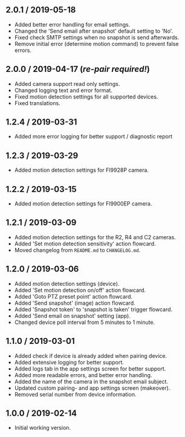 ## 2.0.1 / 2019-05-18
- Added better error handling for email settings.
- Changed the 'Send email after snapshot' default setting to 'No'.
- Fixed check SMTP settings when no snapshot is send afterwards.
- Remove initial error (determine motion command) to prevent false errors.


## 2.0.0 / 2019-04-17 (*re-pair required!*)
- Added camera support read only settings.
- Changed logging text and error format.
- Fixed motion detection settings for all supported devices.
- Fixed translations.


## 1.2.4 / 2019-03-31
- Added more error logging for better support / diagnostic report


## 1.2.3 / 2019-03-29
- Added motion detection settings for FI9928P camera.


## 1.2.2 / 2019-03-15
- Added motion detection settings for FI9900EP camera.


## 1.2.1 / 2019-03-09
- Added motion detection settings for the R2, R4 and C2 cameras.
- Added 'Set motion detection sensitivity' action flowcard.
- Moved changelog from `README.md` to `CHANGELOG.md`.


## 1.2.0 / 2019-03-06
- Added motion detection settings (device).
- Added 'Set motion detection on/off' action flowcard.
- Added 'Goto PTZ preset point' action flowcard.
- Added 'Send snapshot' (image) action flowcard.
- Added 'Snapshot token' to 'snapshot is taken' trigger flowcard.
- Added 'Send email on snapshot' setting (app).
- Changed device poll interval from 5 minutes to 1 minute.


## 1.1.0 / 2019-03-01
- Added check if device is already added when pairing device.
- Added extensive logging for better support.
- Added logs tab in the app settings screen for better support.
- Added more readable errors, and better error handling.
- Added the name of the camera in the snapshot email subject.
- Updated custom pairing- and app settings screen (makeover).
- Removed serial number from device information.


## 1.0.0 / 2019-02-14
- Initial working version.
